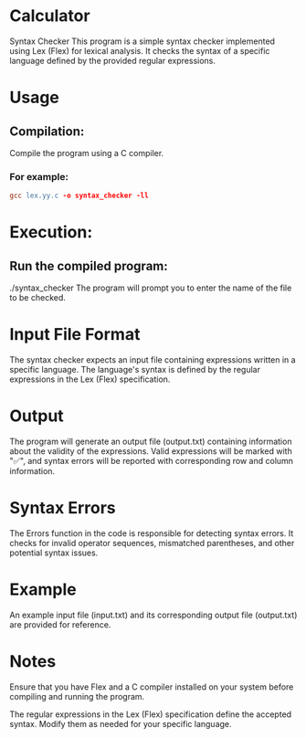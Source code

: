 # Calculator
Syntax Checker
This program is a simple syntax checker implemented using Lex (Flex) for lexical analysis. It checks the syntax of a specific language defined by the provided regular expressions.

# Usage
## Compilation:
Compile the program using a C compiler.
### For example:
```flex syntax_checker.l
gcc lex.yy.c -o syntax_checker -ll
```
# Execution:
## Run the compiled program:

./syntax_checker
The program will prompt you to enter the name of the file to be checked.

# Input File Format
The syntax checker expects an input file containing expressions written in a specific language. The language's syntax is defined by the regular expressions in the Lex (Flex) specification.

# Output
The program will generate an output file (output.txt) containing information about the validity of the expressions. Valid expressions will be marked with "✅", and syntax errors will be reported with corresponding row and column information.

# Syntax Errors
The Errors function in the code is responsible for detecting syntax errors. It checks for invalid operator sequences, mismatched parentheses, and other potential syntax issues.

# Example
An example input file (input.txt) and its corresponding output file (output.txt) are provided for reference.

# Notes
Ensure that you have Flex and a C compiler installed on your system before compiling and running the program.

The regular expressions in the Lex (Flex) specification define the accepted syntax. Modify them as needed for your specific language.